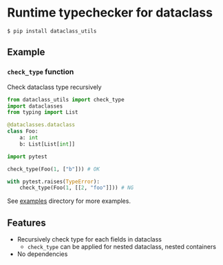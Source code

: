 # Runtime typechecker for dataclass

`$ pip install dataclass_utils`

## Example

### `check_type` function

Check dataclass type recursively

```python
from dataclass_utils import check_type
import dataclasses
from typing import List

@dataclasses.dataclass
class Foo:
    a: int
    b: List[List[int]]

import pytest

check_type(Foo(1, ["b"])) # OK

with pytest.raises(TypeError):
    check_type(Foo(1, [[2, "foo"]])) # NG
```

See [examples](./examples) directory for more examples.

## Features

- Recursively check type for each fields in dataclass
    - `check_type` can be applied for nested dataclass, nested containers
- No dependencies
